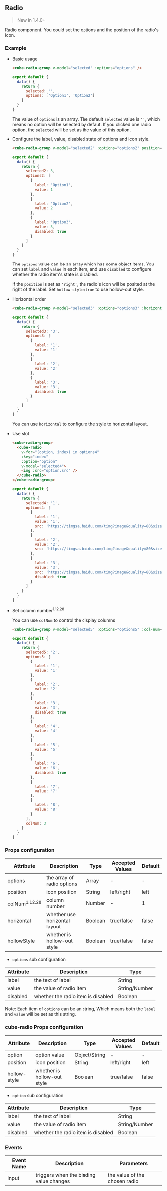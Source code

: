## Radio

> New in 1.4.0+

Radio component. You could set the options and the position of the radio's icon.

### Example

- Basic usage

  ```html
  <cube-radio-group v-model="selected" :options="options" />
  ```
  ```js
  export default {
    data() {
      return {
        selected: '',
        options: ['Option1', 'Option2']
      }
    }
  }
  ```

  The value of `options` is an array. The default `selected` value is  `''`, which means no option will be selected by defaut. If you clicked one radio option, the `selected` will be set as the value of this option.

- Configure the label, value, disabled state of options and icon style.

  ```html
  <cube-radio-group v-model="selected2" :options="options2" position="right" :hollow-style="true" />
  ```
  ```js
  export default {
    data() {
      return {
        selected2: 3,
        options2: [
          {
            label: 'Option1',
            value: 1
          },
          {
            label: 'Option2',
            value: 2
          },
          {
            label: 'Option3',
            value: 3,
            disabled: true
          }
        ]
      }
    }
  }
  ```

  The `options` value can be an array which has some object items. You can set `label` and `value` in each item, and use `disabled` to configure whether the radio item's state is disabled.

  If the `position` is set as `'right'`, the radio's icon will be posited at the right of the label. Set `hollow-style=true` to use hollow-out style.

- Horizontal order

  ```html
  <cube-radio-group v-model="selected3" :options="options3" :horizontal="true" />
  ```
  ```js
  export default {
    data() {
      return {
        selected3: '3',
        options3: [
          {
            label: '1',
            value: '1'
          },
          {
            label: '2',
            value: '2'
          },
          {
            label: '3',
            value: '3',
            disabled: true
          }
        ]
      }
    }
  }
  ```

  You can use `horizontal` to configure the style to horizontal layout.

- Use slot

  ```html
  <cube-radio-group>
    <cube-radio
      v-for="(option, index) in options4"
      :key="index"
      :option="option"
      v-model="selected4">
      <img :src="option.src" />
    </cube-radio>
  </cube-radio-group>
  ```

  ```js
  export default {
    data() {
      return {
        selected4: '1',
        options4: [
          {
            label: '1',
            value: '1',
            src: 'https://timgsa.baidu.com/timg?image&quality=80&size=b9999_10000&sec=1516805611092&di=80d0f229dd999ffa3be79d6e317832b0&imgtype=0&src=http%3A%2F%2Fimglf0.ph.126.net%2F1EnYPI5Vzo2fCkyy2GsJKg%3D%3D%2F2829667940890114965.jpg'
          },
          {
            label: '2',
            value: '2',
            src: 'https://timgsa.baidu.com/timg?image&quality=80&size=b9999_10000&sec=1516805611092&di=80d0f229dd999ffa3be79d6e317832b0&imgtype=0&src=http%3A%2F%2Fimglf0.ph.126.net%2F1EnYPI5Vzo2fCkyy2GsJKg%3D%3D%2F2829667940890114965.jpg'
          },
          {
            label: '3',
            value: '3',
            src: 'https://timgsa.baidu.com/timg?image&quality=80&size=b9999_10000&sec=1516805611092&di=80d0f229dd999ffa3be79d6e317832b0&imgtype=0&src=http%3A%2F%2Fimglf0.ph.126.net%2F1EnYPI5Vzo2fCkyy2GsJKg%3D%3D%2F2829667940890114965.jpg',
            disabled: true
          }
        ]
      }
    }
  }
  ```


- Set column number<sup>1.12.28</sup>

  You can use `colNum` to control the display columns
  ```html
  <cube-radio-group v-model="selected5" :options="options5" :col-num="colNum" />
  ```

  ```js
  export default {
    data() {
      return {
        selected5: '2',
        options5: [
          {
            label: '1',
            value: '1'
          },
          {
            label: '2',
            value: '2'
          },
          {
            label: '3',
            value: '3',
            disabled: true
          },
          {
            label: '4',
            value: '4'
          },
          {
            label: '5',
            value: '5'
          },
          {
            label: '6',
            value: '6',
            disabled: true
          },
          {
            label: '7',
            value: '7'
          },
          {
            label: '8',
            value: '8'
          }
        ],
        colNum: 3
      }
    }
  }
  ```

### Props configuration

| Attribute | Description | Type | Accepted Values | Default |
| - | - | - | - | - |
| options | the array of radio options | Array | - | - |
| position | icon position | String | left/right | left |
| colNum<sup>1.12.28</sup> | column number | Number | - | 1 |
| horizontal | whether use horizontal layout | Boolean | true/false | false |
| hollowStyle | whether is hollow-out style | Boolean | true/false | false |

* `options` sub configuration

| Attribute | Description | Type  |
| - | - | - |
| label | the text of label | String |
| value | the value of radio item | String/Number |
| disabled | whether the radio item is disabled | Boolean |

Note: Each item of `options` can be an string, Which means both the `label` and `value` will be set as this string.

### cube-radio Props configuration

| Attribute | Description | Type | Accepted Values | Default |
| - | - | - | - | - |
| option | option value | Object/String | - | - |
| position | icon position | String | left/right | left |
| hollow-style | whether is hollow-out style | Boolean | true/false | false |

* `option` sub configuration

| Attribute | Description | Type  |
| - | - | - |
| label | the text of label | String |
| value | the value of radio item | String/Number |
| disabled | whether the radio item is disabled | Boolean |

### Events

| Event Name | Description | Parameters |
| - | - | - |
| input | triggers when the binding value changes | the value of the chosen radio |
